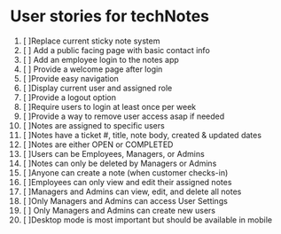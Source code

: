 # User stories for techNotes

1. [ ]Replace current sticky note system
2. [ ] Add a public facing page with basic contact info
3. [ ] Add an employee login to the notes app
4. [ ] Provide a welcome page after login
5. [ ]Provide easy navigation
6. [ ]Display current user and assigned role
7. [ ]Provide a logout option
8. [ ]Require users to login at least once per week
9. [ ]Provide a way to remove user access asap if needed
10. [ ]Notes are assigned to specific users
11. [ ]Notes have a ticket #, title, note body, created & updated dates
12. [ ]Notes are either OPEN or COMPLETED
13. [ ]Users can be Employees, Managers, or Admins
14. [ ]Notes can only be deleted by Managers or Admins
15. [ ]Anyone can create a note (when customer checks-in)
16. [ ]Employees can only view and edit their assigned notes
17. [ ]Managers and Admins can view, edit, and delete all notes
18. [ ]Only Managers and Admins can access User Settings
19. [ ] Only Managers and Admins can create new users
20. [ ]Desktop mode is most important but should be available in mobile
